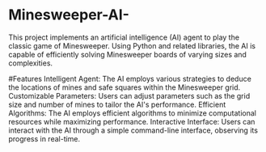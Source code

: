 # Minesweeper-AI-
This project implements an artificial intelligence (AI) agent to play the classic game of Minesweeper. Using Python and related libraries, the AI is capable of efficiently solving Minesweeper boards of varying sizes and complexities.

#Features 
Intelligent Agent: The AI employs various strategies to deduce the locations of mines and safe squares within the Minesweeper grid.
Customizable Parameters: Users can adjust parameters such as the grid size and number of mines to tailor the AI's performance.
Efficient Algorithms: The AI employs efficient algorithms to minimize computational resources while maximizing performance.
Interactive Interface: Users can interact with the AI through a simple command-line interface, observing its progress in real-time.
